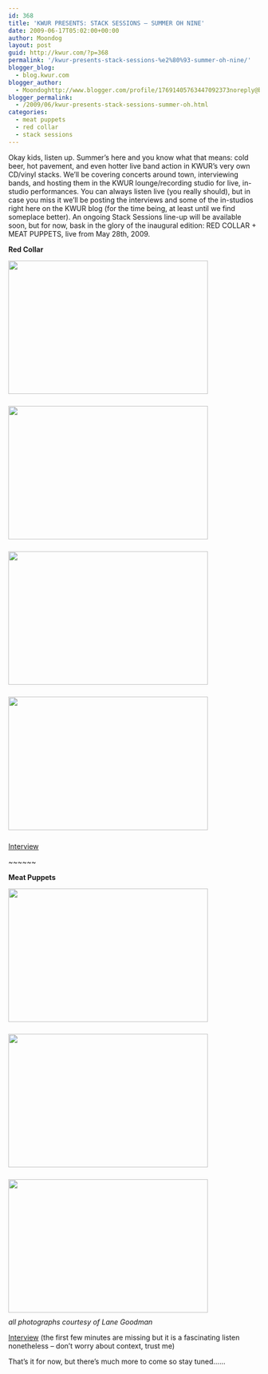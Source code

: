 ```yaml
---
id: 368
title: 'KWUR PRESENTS: STACK SESSIONS – SUMMER OH NINE'
date: 2009-06-17T05:02:00+00:00
author: Moondog
layout: post
guid: http://kwur.com/?p=368
permalink: '/kwur-presents-stack-sessions-%e2%80%93-summer-oh-nine/'
blogger_blog:
  - blog.kwur.com
blogger_author:
  - Moondoghttp://www.blogger.com/profile/17691405763447092373noreply@blogger.com
blogger_permalink:
  - /2009/06/kwur-presents-stack-sessions-summer-oh.html
categories:
  - meat puppets
  - red collar
  - stack sessions
---
```

<div class="pf-content">
  <p>
    Okay kids, listen up. Summer’s here and you know what that means: cold beer, hot pavement, and even hotter live band action in KWUR’s very own CD/vinyl stacks. We’ll be covering concerts around town, interviewing bands, and hosting them in the KWUR lounge/recording studio for live, in-studio performances. You can always listen live (you really should), but in case you miss it we’ll be posting the interviews and some of the in-studios right here on the KWUR blog (for the time being, at least until we find someplace better). An ongoing Stack Sessions line-up will be available soon, but for now, bask in the glory of the inaugural edition: RED COLLAR + MEAT PUPPETS, live from May 28th, 2009.
  </p>
  
  <p>
    <span style="font-weight: bold;">Red Collar</span>
  </p>
  
  <p>
    <a onblur="try {parent.deselectBloggerImageGracefully();} catch(e) {}" href="http://www.kwur.com/blog/uploaded_images/IMG_0443-728965.JPG"><img style="margin: 0pt 10px 10px 0pt; cursor: pointer; width: 400px; height: 267px;" src="http://www.kwur.com/blog/uploaded_images/IMG_0443-728377.JPG" alt="" border="0" /></a>
  </p>
  
  <p>
    <a onblur="try {parent.deselectBloggerImageGracefully();} catch(e) {}" href="http://www.kwur.com/blog/uploaded_images/IMG_0455-786227.JPG"><img style="margin: 0pt 10px 10px 0pt; cursor: pointer; width: 400px; height: 267px;" src="http://www.kwur.com/blog/uploaded_images/IMG_0455-785732.JPG" alt="" border="0" /></a>
  </p>
  
  <p>
    <a onblur="try {parent.deselectBloggerImageGracefully();} catch(e) {}" href="http://www.kwur.com/blog/uploaded_images/IMG_0477-729949.JPG"><img style="margin: 0pt 10px 10px 0pt; cursor: pointer; width: 400px; height: 267px;" src="http://www.kwur.com/blog/uploaded_images/IMG_0477-729451.JPG" alt="" border="0" /></a>
  </p>
  
  <p>
    <a onblur="try {parent.deselectBloggerImageGracefully();} catch(e) {}" href="http://www.kwur.com/blog/uploaded_images/IMG_0495-750522.JPG"><img style="margin: 0pt 10px 10px 0pt; cursor: pointer; width: 400px; height: 267px;" src="http://www.kwur.com/blog/uploaded_images/IMG_0495-750040.JPG" alt="" border="0" /></a>
  </p>
  
  <p>
    <a href="http://www.megaupload.com/?d=1YOO3U2Z">Interview</a>
  </p>
  
  <p>
    ~~~~~~
  </p>
  
  <p>
    <span style="font-weight: bold;">Meat Puppets</span>
  </p>
  
  <p>
    <a onblur="try {parent.deselectBloggerImageGracefully();} catch(e) {}" href="http://www.kwur.com/blog/uploaded_images/IMG_0548-748008.JPG"><img style="margin: 0pt 10px 10px 0pt; cursor: pointer; width: 400px; height: 267px;" src="http://www.kwur.com/blog/uploaded_images/IMG_0548-747493.JPG" alt="" border="0" /></a>
  </p>
  
  <p>
    <a onblur="try {parent.deselectBloggerImageGracefully();} catch(e) {}" href="http://www.kwur.com/blog/uploaded_images/IMG_0552-775424.JPG"><img style="margin: 0pt 10px 10px 0pt; cursor: pointer; width: 400px; height: 267px;" src="http://www.kwur.com/blog/uploaded_images/IMG_0552-774897.JPG" alt="" border="0" /></a>
  </p>
  
  <p>
    <a onblur="try {parent.deselectBloggerImageGracefully();} catch(e) {}" href="http://www.kwur.com/blog/uploaded_images/IMG_0565-779577.JPG"><img style="margin: 0pt 10px 10px 0pt; cursor: pointer; width: 400px; height: 267px;" src="http://www.kwur.com/blog/uploaded_images/IMG_0565-779041.JPG" alt="" border="0" /></a><br /><span style="font-style: italic;">all photographs courtesy of Lane Goodman</span>
  </p>
  
  <p>
    <a href="http://www.megaupload.com/?d=26WOTKDT">Interview</a> (the first few minutes are missing but it is a fascinating listen nonetheless &#8211; don&#8217;t worry about context, trust me)
  </p>
  
  <p>
    That&#8217;s it for now, but there&#8217;s much more to come so stay tuned&#8230;&#8230;
  </p>
</div>